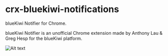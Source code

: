 crx-bluekiwi-notifications
==========================

blueKiwi Notifier for Chrome.

blueKiwi Notifier is an unofficial Chrome extension made by Anthony Lau & Greg Hesp for the blueKiwi platform.

![Alt text](http://instacod.es/file/74330)



